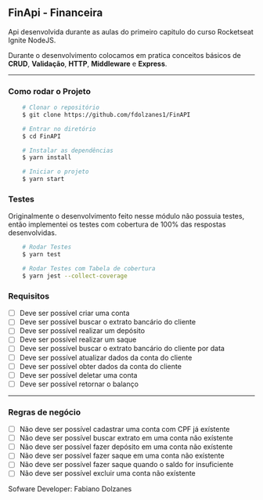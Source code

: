 ## FinApi - Financeira

Api desenvolvida durante as aulas do primeiro capitulo do curso Rocketseat Ignite NodeJS.

Durante o desenvolvimento colocamos em pratica conceitos básicos de **CRUD**, **Validação**, **HTTP**, **Middleware** e **Express**.

---

### Como rodar o Projeto
```bash
    # Clonar o repositório
    $ git clone https://github.com/fdolzanes1/FinAPI

    # Entrar no diretório
    $ cd FinAPI

    # Instalar as dependências
    $ yarn install

    # Iniciar o projeto
    $ yarn start
```

### Testes
Originalmente o desenvolvimento feito nesse módulo não possuia testes, então implementei os testes com cobertura de 100% das respostas desenvolvidas.

```bash
    # Rodar Testes
    $ yarn test

    # Rodar Testes com Tabela de cobertura
    $ yarn jest --collect-coverage
```

### Requisitos

- [ ] Deve ser possível criar uma conta
- [ ] Deve ser possível buscar o extrato bancário do cliente
- [ ] Deve ser possível realizar um depósito
- [ ] Deve ser possível realizar um saque
- [ ] Deve ser possível buscar o extrato bancário do cliente por data
- [ ] Deve ser possível atualizar dados da conta do cliente
- [ ] Deve ser possível obter dados da conta do cliente
- [ ] Deve ser possível deletar uma conta
- [ ] Deve ser possível retornar o balanço

---

### Regras de negócio

- [ ] Não deve ser possível cadastrar uma conta com CPF já exístente
- [ ] Não deve ser possível buscar extrato em uma conta não exístente
- [ ] Não deve ser possível fazer depósito em uma conta não exístente
- [ ] Não deve ser possível fazer saque em uma conta não exístente
- [ ] Não deve ser possível fazer saque quando o saldo for insuficiente
- [ ] Não deve ser possível excluir uma conta não exístente

Sofware Developer: Fabiano Dolzanes